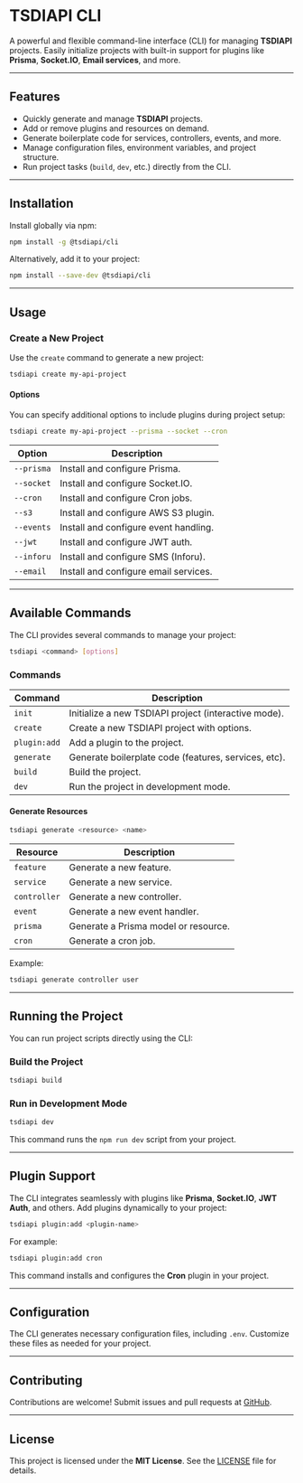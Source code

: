 # **TSDIAPI CLI**

A powerful and flexible command-line interface (CLI) for managing **TSDIAPI** projects. Easily initialize projects with built-in support for plugins like **Prisma**, **Socket.IO**, **Email services**, and more.

---

## **Features**

- Quickly generate and manage **TSDIAPI** projects.
- Add or remove plugins and resources on demand.
- Generate boilerplate code for services, controllers, events, and more.
- Manage configuration files, environment variables, and project structure.
- Run project tasks (`build`, `dev`, etc.) directly from the CLI.

---

## **Installation**

Install globally via npm:

```bash
npm install -g @tsdiapi/cli
```

Alternatively, add it to your project:

```bash
npm install --save-dev @tsdiapi/cli
```

---

## **Usage**

### **Create a New Project**

Use the `create` command to generate a new project:

```bash
tsdiapi create my-api-project
```

#### **Options**

You can specify additional options to include plugins during project setup:

```bash
tsdiapi create my-api-project --prisma --socket --cron
```

| Option     | Description                           |
| ---------- | ------------------------------------- |
| `--prisma` | Install and configure Prisma.         |
| `--socket` | Install and configure Socket.IO.      |
| `--cron`   | Install and configure Cron jobs.      |
| `--s3`     | Install and configure AWS S3 plugin.  |
| `--events` | Install and configure event handling. |
| `--jwt`    | Install and configure JWT auth.       |
| `--inforu` | Install and configure SMS (Inforu).   |
| `--email`  | Install and configure email services. |

---

## **Available Commands**

The CLI provides several commands to manage your project:

```bash
tsdiapi <command> [options]
```

### **Commands**

| Command      | Description                                          |
| ------------ | ---------------------------------------------------- |
| `init`       | Initialize a new TSDIAPI project (interactive mode). |
| `create`     | Create a new TSDIAPI project with options.           |
| `plugin:add` | Add a plugin to the project.                         |
| `generate`   | Generate boilerplate code (features, services, etc). |
| `build`      | Build the project.                                   |
| `dev`        | Run the project in development mode.                 |

#### **Generate Resources**

```bash
tsdiapi generate <resource> <name>
```

| Resource     | Description                          |
| ------------ | ------------------------------------ |
| `feature`    | Generate a new feature.              |
| `service`    | Generate a new service.              |
| `controller` | Generate a new controller.           |
| `event`      | Generate a new event handler.        |
| `prisma`     | Generate a Prisma model or resource. |
| `cron`       | Generate a cron job.                 |

Example:

```bash
tsdiapi generate controller user
```

---

## **Running the Project**

You can run project scripts directly using the CLI:

### **Build the Project**

```bash
tsdiapi build
```

### **Run in Development Mode**

```bash
tsdiapi dev
```

This command runs the `npm run dev` script from your project.

---

## **Plugin Support**

The CLI integrates seamlessly with plugins like **Prisma**, **Socket.IO**, **JWT Auth**, and others. Add plugins dynamically to your project:

```bash
tsdiapi plugin:add <plugin-name>
```

For example:

```bash
tsdiapi plugin:add cron
```

This command installs and configures the **Cron** plugin in your project.

---

## **Configuration**

The CLI generates necessary configuration files, including `.env`. Customize these files as needed for your project.

---

## **Contributing**

Contributions are welcome! Submit issues and pull requests at [GitHub](https://github.com/unbywyd/tsdiapi-cli).

---

## **License**

This project is licensed under the **MIT License**. See the [LICENSE](LICENSE) file for details.
